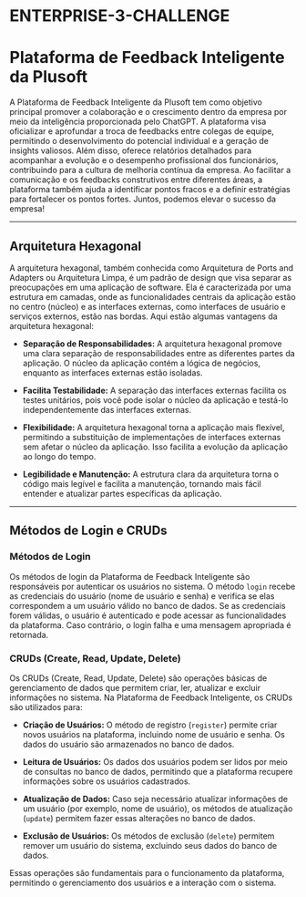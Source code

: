 # ENTERPRISE-3-CHALLENGE
# Plataforma de Feedback Inteligente da Plusoft

A Plataforma de Feedback Inteligente da Plusoft tem como objetivo principal promover a colaboração e o crescimento dentro da empresa por meio da inteligência proporcionada pelo ChatGPT. A plataforma visa oficializar e aprofundar a troca de feedbacks entre colegas de equipe, permitindo o desenvolvimento do potencial individual e a geração de insights valiosos. Além disso, oferece relatórios detalhados para acompanhar a evolução e o desempenho profissional dos funcionários, contribuindo para a cultura de melhoria contínua da empresa. Ao facilitar a comunicação e os feedbacks construtivos entre diferentes áreas, a plataforma também ajuda a identificar pontos fracos e a definir estratégias para fortalecer os pontos fortes. Juntos, podemos elevar o sucesso da empresa!

-----------------------------------------------------------------------------------------
## Arquitetura Hexagonal

A arquitetura hexagonal, também conhecida como Arquitetura de Ports and Adapters ou Arquitetura Limpa, é um padrão de design que visa separar as preocupações em uma aplicação de software. Ela é caracterizada por uma estrutura em camadas, onde as funcionalidades centrais da aplicação estão no centro (núcleo) e as interfaces externas, como interfaces de usuário e serviços externos, estão nas bordas. Aqui estão algumas vantagens da arquitetura hexagonal:

- **Separação de Responsabilidades:** A arquitetura hexagonal promove uma clara separação de responsabilidades entre as diferentes partes da aplicação. O núcleo da aplicação contém a lógica de negócios, enquanto as interfaces externas estão isoladas.

- **Facilita Testabilidade:** A separação das interfaces externas facilita os testes unitários, pois você pode isolar o núcleo da aplicação e testá-lo independentemente das interfaces externas.

- **Flexibilidade:** A arquitetura hexagonal torna a aplicação mais flexível, permitindo a substituição de implementações de interfaces externas sem afetar o núcleo da aplicação. Isso facilita a evolução da aplicação ao longo do tempo.

- **Legibilidade e Manutenção:** A estrutura clara da arquitetura torna o código mais legível e facilita a manutenção, tornando mais fácil entender e atualizar partes específicas da aplicação.

------------------------------------------------------------------------------------------
## Métodos de Login e CRUDs

### Métodos de Login

Os métodos de login da Plataforma de Feedback Inteligente são responsáveis por autenticar os usuários no sistema. O método `login` recebe as credenciais do usuário (nome de usuário e senha) e verifica se elas correspondem a um usuário válido no banco de dados. Se as credenciais forem válidas, o usuário é autenticado e pode acessar as funcionalidades da plataforma. Caso contrário, o login falha e uma mensagem apropriada é retornada.

### CRUDs (Create, Read, Update, Delete)

Os CRUDs (Create, Read, Update, Delete) são operações básicas de gerenciamento de dados que permitem criar, ler, atualizar e excluir informações no sistema. Na Plataforma de Feedback Inteligente, os CRUDs são utilizados para:

- **Criação de Usuários:** O método de registro (`register`) permite criar novos usuários na plataforma, incluindo nome de usuário e senha. Os dados do usuário são armazenados no banco de dados.

- **Leitura de Usuários:** Os dados dos usuários podem ser lidos por meio de consultas no banco de dados, permitindo que a plataforma recupere informações sobre os usuários cadastrados.

- **Atualização de Dados:** Caso seja necessário atualizar informações de um usuário (por exemplo, nome de usuário), os métodos de atualização (`update`) permitem fazer essas alterações no banco de dados.

- **Exclusão de Usuários:** Os métodos de exclusão (`delete`) permitem remover um usuário do sistema, excluindo seus dados do banco de dados.

Essas operações são fundamentais para o funcionamento da plataforma, permitindo o gerenciamento dos usuários e a interação com o sistema.
